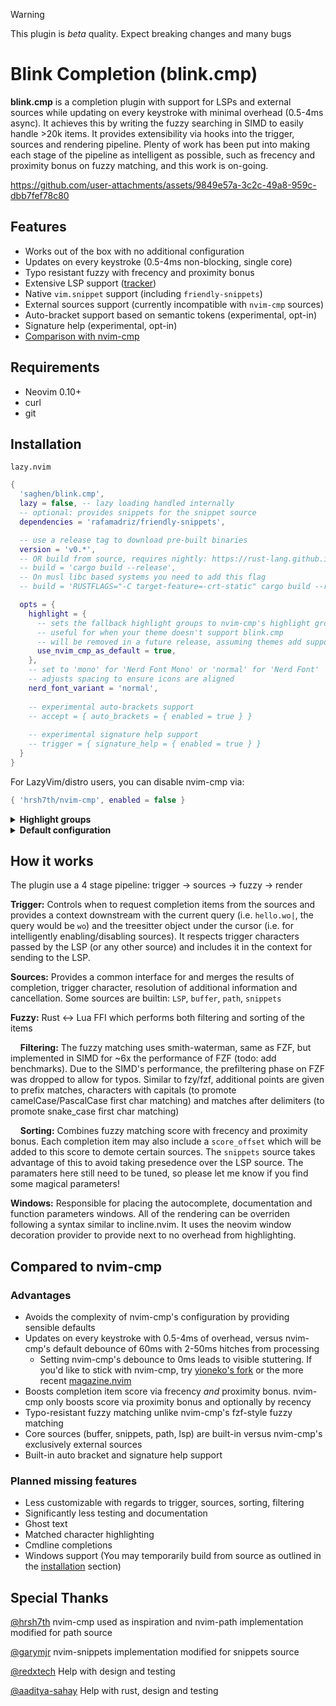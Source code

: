 > [!WARNING]
> This plugin is _beta_ quality. Expect breaking changes and many bugs

# Blink Completion (blink.cmp)

**blink.cmp** is a completion plugin with support for LSPs and external sources while updating on every keystroke with minimal overhead (0.5-4ms async). It achieves this by writing the fuzzy searching in SIMD to easily handle >20k items. It provides extensibility via hooks into the trigger, sources and rendering pipeline. Plenty of work has been put into making each stage of the pipeline as intelligent as possible, such as frecency and proximity bonus on fuzzy matching, and this work is on-going.

<https://github.com/user-attachments/assets/9849e57a-3c2c-49a8-959c-dbb7fef78c80>

## Features

- Works out of the box with no additional configuration
- Updates on every keystroke (0.5-4ms non-blocking, single core)
- Typo resistant fuzzy with frecency and proximity bonus
- Extensive LSP support ([tracker](./LSP_TRACKER.md))
- Native `vim.snippet` support (including `friendly-snippets`)
- External sources support (currently incompatible with `nvim-cmp` sources)
- Auto-bracket support based on semantic tokens (experimental, opt-in)
- Signature help (experimental, opt-in)
- [Comparison with nvim-cmp](#compared-to-nvim-cmp)

## Requirements

- Neovim 0.10+
- curl
- git

## Installation

`lazy.nvim`

```lua
{
  'saghen/blink.cmp',
  lazy = false, -- lazy loading handled internally
  -- optional: provides snippets for the snippet source
  dependencies = 'rafamadriz/friendly-snippets',

  -- use a release tag to download pre-built binaries
  version = 'v0.*',
  -- OR build from source, requires nightly: https://rust-lang.github.io/rustup/concepts/channels.html#working-with-nightly-rust
  -- build = 'cargo build --release',
  -- On musl libc based systems you need to add this flag
  -- build = 'RUSTFLAGS="-C target-feature=-crt-static" cargo build --release',

  opts = {
    highlight = {
      -- sets the fallback highlight groups to nvim-cmp's highlight groups
      -- useful for when your theme doesn't support blink.cmp
      -- will be removed in a future release, assuming themes add support
      use_nvim_cmp_as_default = true,
    },
    -- set to 'mono' for 'Nerd Font Mono' or 'normal' for 'Nerd Font'
    -- adjusts spacing to ensure icons are aligned
    nerd_font_variant = 'normal',
    
    -- experimental auto-brackets support
    -- accept = { auto_brackets = { enabled = true } }
    
    -- experimental signature help support
    -- trigger = { signature_help = { enabled = true } }
  }
}
```

For LazyVim/distro users, you can disable nvim-cmp via:

```lua
{ 'hrsh7th/nvim-cmp', enabled = false }
```

<details>
<summary><strong>Highlight groups</strong></summary>

| Group | Default | Description |
| ----- | ------- | ----------- |
| `BlinkCmpMenu` | Pmenu | The completion menu window |
| `BlinkCmpMenuBorder` | Pmenu | The completion menu window border |
| `BlinkCmpMenuSelection` | PmenuSel | The completion menu window selected item |
| `BlinkCmpLabel` | Pmenu | Label of the completion item |
| `BlinkCmpLabelDeprecated` | Comment | Deprecated label of the completion item |
| `BlinkCmpLabelMatch` | Pmenu | (Currently unused) Label of the completion item when it matches the query |
| `BlinkCmpKind` | Special | Kind icon/text of the completion item |
| `BlinkCmpKind<kind>` | Special | Kind icon/text of the completion item |
| `BlinkCmpDoc` | NormalFloat | The documentation window |
| `BlinkCmpDocBorder` | FloatBorder | The documentation window border |
| `BlinkCmpDocCursorLine` | Visual | The documentation window cursor line |
| `BlinkCmpSignatureHelp` | NormalFloat | The signature help window |
| `BlinkCmpSignatureHelpBorder` | FloatBorder | The signature help window border |
| `BlinkCmpSignatureHelpActiveParameter` | LspSignatureActiveParameter | Active parameter of the signature help |

</details>

<details>
<summary><strong>Default configuration</strong></summary>

<!-- config:start -->

```lua
{
  -- for keymap, all values may be string | string[]
  -- use an empty table to disable a keymap
  keymap = {
    show = '<C-space>',
    hide = '<C-e>',
    accept = '<Tab>',
    select_prev = { '<Up>', '<C-p>' },
    select_next = { '<Down>', '<C-n>' },

    show_documentation = {},
    hide_documentation = {},
    scroll_documentation_up = '<C-b>',
    scroll_documentation_down = '<C-f>',

    snippet_forward = '<Tab>',
    snippet_backward = '<S-Tab>',
  },

  accept = {
    create_undo_point = true,
    auto_brackets = {
      enabled = false,
      default_brackets = { '(', ')' },
      override_brackets_for_filetypes = {},
      -- Overrides the default blocked filetypes
      force_allow_filetypes = {},
      blocked_filetypes = {},
      -- Synchronously use the kind of the item to determine if brackets should be added
      kind_resolution = {
        enabled = true,
        blocked_filetypes = { 'typescript', 'typescriptreact', 'javascript', 'javascriptreact', 'vue' },
      },
      -- Asynchronously use semantic token to determine if brackets should be added
      semantic_token_resolution = {
        enabled = true,
        blocked_filetypes = {},
      },
    },
  },

  trigger = {
    completion = {
      -- regex used to get the text when fuzzy matching
      -- changing this may break some sources, so please report if you run into issues
      -- todo: shouldnt this also affect the accept command? should this also be per language?
      keyword_regex = '[%w_\\-]',
      -- LSPs can indicate when to show the completion window via trigger characters
      -- however, some LSPs (*cough* tsserver *cough*) return characters that would essentially
      -- always show the window. We block these by default
      blocked_trigger_characters = { ' ', '\n', '\t' },
      -- when true, will show the completion window when the cursor comes after a trigger character when entering insert mode
      show_on_insert_on_trigger_character = true,
    },

    signature_help = {
      enabled = false,
      blocked_trigger_characters = {},
      blocked_retrigger_characters = {},
      -- when true, will show the signature help window when the cursor comes after a trigger character when entering insert mode
      show_on_insert_on_trigger_character = true,
    },
  },

  fuzzy = {
    -- frencency tracks the most recently/frequently used items and boosts the score of the item
    use_frecency = true,
    -- proximity bonus boosts the score of items with a value in the buffer
    use_proximity = true,
    max_items = 200,
    -- controls which sorts to use and in which order, these three are currently the only allowed options
    sorts = { 'label', 'kind', 'score' },

    prebuiltBinaries = {
      -- Whether or not to automatically download a prebuilt binary from github. If this is set to `false`
      -- you will need to manually build the fuzzy binary dependencies by running `cargo build --release`
      download = true,
      -- When downloading a prebuilt binary force the downloader to resolve this version. If this is uset
      -- then the downloader will attempt to infer the version from the checked out git tag (if any).
      --
      -- Beware that if the FFI ABI changes while tracking main then this may result in blink breaking.
      forceVersion = nil,
    },
  },

  sources = {
    -- similar to nvim-cmp's sources, but we point directly to the source's lua module
    -- multiple groups can be provided, where it'll fallback to the next group if the previous
    -- returns no completion items
    -- WARN: This API will have breaking changes during the beta
    providers = {
      {
        { 'blink.cmp.sources.lsp' },
        { 'blink.cmp.sources.path' },
        { 'blink.cmp.sources.snippets', score_offset = -3 },
      },
      { { 'blink.cmp.sources.buffer' } },
    },
    -- FOR REF: full example
    providers = {
      { 
        -- all of these properties work on every source
        {
            'blink.cmp.sources.lsp',
            keyword_length = 0,
            score_offset = 0,
            trigger_characters = { 'f', 'o', 'o' },
            opts = {},
        }, 
        -- the follow two sources have additional options
        { 
          'blink.cmp.sources.path', 
          opts = {
            trailing_slash = false,
            label_trailing_slash = true,
            get_cwd = function(context) return vim.fn.expand(('#%d:p:h'):format(context.bufnr)) end,
            show_hidden_files_by_default = true,
          }
        },
        {
          'blink.cmp.sources.snippets',
          score_offset = -3,
          -- similar to https://github.com/garymjr/nvim-snippets
          opts = {
            friendly_snippets = true,
            search_paths = { vim.fn.stdpath('config') .. '/snippets' },
            global_snippets = { 'all' },
            extended_filetypes = {},
            ignored_filetypes = {},
          },
        },
      },
      { { 'blink.cmp.sources.buffer' } }
    }
  },

  windows = {
    autocomplete = {
      max_height = 10,
      border = 'none',
      winhighlight = 'Normal:BlinkCmpMenu,FloatBorder:BlinkCmpMenuBorder,CursorLine:BlinkCmpMenuSelection,Search:None',
      -- keep the cursor X lines away from the top/bottom of the window
      scrolloff = 2,
      -- which directions to show the window,
      -- falling back to the next direction when there's not enough space
      direction_priority = { 's', 'n' },
      -- whether to preselect the first item in the completion list
      preselect = true,
      -- Controls how the completion items are rendered on the popup window
      -- 'simple' will render the item's kind icon the left alongside the label
      -- 'reversed' will render the label on the left and the kind icon + name on the right
      -- 'function(blink.cmp.CompletionRenderContext): blink.cmp.Component[]' for custom rendering
      draw = 'simple',
      -- Controls the cycling behavior when reaching the beginning or end of the completion list.
      cycle = {
        -- When `true`, calling `select_next` at the *bottom* of the completion list will select the *first* completion item.
        from_bottom = true,
        -- When `true`, calling `select_prev` at the *top* of the completion list will select the *last* completion item.
        from_top = true
      },
    },
    documentation = {
      min_width = 10,
      max_width = 60,
      max_height = 20,
      border = 'padded',
      winhighlight = 'Normal:BlinkCmpDoc,FloatBorder:BlinkCmpDocBorder,CursorLine:BlinkCmpDocCursorLine,Search:None',
      -- which directions to show the documentation window,
      -- for each of the possible autocomplete window directions,
      -- falling back to the next direction when there's not enough space
      direction_priority = {
        autocomplete_north = { 'e', 'w', 'n', 's' },
        autocomplete_south = { 'e', 'w', 's', 'n' },
      },
      auto_show = true,
      auto_show_delay_ms = 500,
      update_delay_ms = 100,
    },
    signature_help = {
      min_width = 1,
      max_width = 100,
      max_height = 10,
      border = 'padded',
      winhighlight = 'Normal:BlinkCmpSignatureHelp,FloatBorder:BlinkCmpSignatureHelpBorder',
    },
  },

  highlight = {
    ns = vim.api.nvim_create_namespace('blink_cmp'),
    -- sets the fallback highlight groups to nvim-cmp's highlight groups
    -- useful for when your theme doesn't support blink.cmp
    -- will be removed in a future release, assuming themes add support
    use_nvim_cmp_as_default = false,
  },

  -- set to 'mono' for 'Nerd Font Mono' or 'normal' for 'Nerd Font'
  -- adjusts spacing to ensure icons are aligned
  nerd_font_variant = 'normal',

  kind_icons = {
    Text = '󰉿',
    Method = '󰊕',
    Function = '󰊕',
    Constructor = '󰒓',

    Field = '󰜢',
    Variable = '󰆦',
    Property = '󰖷',

    Class = '󱡠',
    Interface = '󱡠',
    Struct = '󱡠',
    Module = '󰅩',

    Unit = '󰪚',
    Value = '󰦨',
    Enum = '󰦨',
    EnumMember = '󰦨',

    Keyword = '󰻾',
    Constant = '󰏿',

    Snippet = '󱄽',
    Color = '󰏘',
    File = '󰈔',
    Reference = '󰬲',
    Folder = '󰉋',
    Event = '󱐋',
    Operator = '󰪚',
    TypeParameter = '󰬛',
  },
}
```

<!-- config:end -->

</details>

## How it works

The plugin use a 4 stage pipeline: trigger -> sources -> fuzzy -> render

**Trigger:** Controls when to request completion items from the sources and provides a context downstream with the current query (i.e. `hello.wo|`, the query would be `wo`) and the treesitter object under the cursor (i.e. for intelligently enabling/disabling sources). It respects trigger characters passed by the LSP (or any other source) and includes it in the context for sending to the LSP.

**Sources:** Provides a common interface for and merges the results of completion, trigger character, resolution of additional information and cancellation. Some sources are builtin: `LSP`, `buffer`, `path`, `snippets`

**Fuzzy:** Rust <-> Lua FFI which performs both filtering and sorting of the items

&nbsp;&nbsp;&nbsp;&nbsp;**Filtering:** The fuzzy matching uses smith-waterman, same as FZF, but implemented in SIMD for ~6x the performance of FZF (todo: add benchmarks). Due to the SIMD's performance, the prefiltering phase on FZF was dropped to allow for typos. Similar to fzy/fzf, additional points are given to prefix matches, characters with capitals (to promote camelCase/PascalCase first char matching) and matches after delimiters (to promote snake_case first char matching)

&nbsp;&nbsp;&nbsp;&nbsp;**Sorting:** Combines fuzzy matching score with frecency and proximity bonus. Each completion item may also include a `score_offset` which will be added to this score to demote certain sources. The `snippets` source takes advantage of this to avoid taking presedence over the LSP source. The paramaters here still need to be tuned, so please let me know if you find some magical parameters!

**Windows:** Responsible for placing the autocomplete, documentation and function parameters windows. All of the rendering can be overriden following a syntax similar to incline.nvim. It uses the neovim window decoration provider to provide next to no overhead from highlighting.

## Compared to nvim-cmp

### Advantages

- Avoids the complexity of nvim-cmp's configuration by providing sensible defaults
- Updates on every keystroke with 0.5-4ms of overhead, versus nvim-cmp's default debounce of 60ms with 2-50ms hitches from processing
    - Setting nvim-cmp's debounce to 0ms leads to visible stuttering. If you'd like to stick with nvim-cmp, try [yioneko's fork](https://github.com/yioneko/nvim-cmp) or the more recent [magazine.nvim](https://github.com/iguanacucumber/magazine.nvim)
- Boosts completion item score via frecency *and* proximity bonus. nvim-cmp only boosts score via proximity bonus and optionally by recency
- Typo-resistant fuzzy matching unlike nvim-cmp's fzf-style fuzzy matching
- Core sources (buffer, snippets, path, lsp) are built-in versus nvim-cmp's exclusively external sources
- Built-in auto bracket and signature help support

### Planned missing features

- Less customizable with regards to trigger, sources, sorting, filtering
- Significantly less testing and documentation
- Ghost text
- Matched character highlighting
- Cmdline completions
- Windows support (You may temporarily build from source as outlined in the [installation](#installation) section)


## Special Thanks

[@hrsh7th](https://github.com/hrsh7th/) nvim-cmp used as inspiration and nvim-path implementation modified for path source

[@garymjr](https://github.com/garymjr) nvim-snippets implementation modified for snippets source

[@redxtech](https://github.com/redxtech) Help with design and testing

[@aaditya-sahay](https://github.com/aaditya-sahay) Help with rust, design and testing

